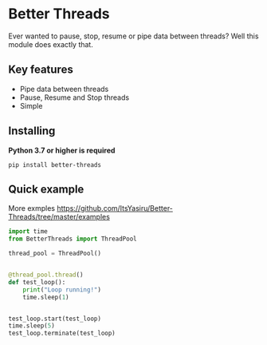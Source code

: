 # Better Threads
Ever wanted to pause, stop, resume or pipe data between threads? Well this module does exactly that.

## Key features
- Pipe data between threads
- Pause, Resume and Stop threads
- Simple
## Installing
**Python 3.7 or higher is required**
```
pip install better-threads
```
## Quick example
More exmples https://github.com/ItsYasiru/Better-Threads/tree/master/examples
```py
import time
from BetterThreads import ThreadPool

thread_pool = ThreadPool()


@thread_pool.thread()
def test_loop():
    print("Loop running!")
    time.sleep(1)


test_loop.start(test_loop)
time.sleep(5)
test_loop.terminate(test_loop)
```

